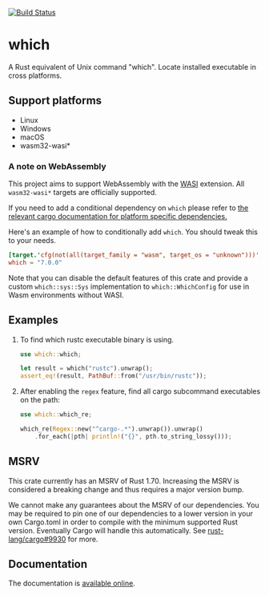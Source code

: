 [![Build Status](https://github.com/harryfei/which-rs/actions/workflows/rust.yml/badge.svg)](https://github.com/harryfei/which-rs/actions/workflows/rust.yml)

# which

A Rust equivalent of Unix command "which". Locate installed executable in cross platforms.

## Support platforms

* Linux
* Windows
* macOS
* wasm32-wasi*

### A note on WebAssembly

This project aims to support WebAssembly with the [WASI](https://wasi.dev/) extension. All `wasm32-wasi*` targets are officially supported.

If you need to add a conditional dependency on `which` please refer to [the relevant cargo documentation for platform specific dependencies.](https://doc.rust-lang.org/cargo/reference/specifying-dependencies.html#platform-specific-dependencies)

Here's an example of how to conditionally add `which`. You should tweak this to your needs.

```toml
[target.'cfg(not(all(target_family = "wasm", target_os = "unknown")))'.dependencies]
which = "7.0.0"
```

Note that you can disable the default features of this crate and provide a custom `which::sys::Sys` implementation to `which::WhichConfig` for use in Wasm environments without WASI.

## Examples

1) To find which rustc executable binary is using.

    ``` rust
    use which::which;

    let result = which("rustc").unwrap();
    assert_eq!(result, PathBuf::from("/usr/bin/rustc"));
    ```

2. After enabling the `regex` feature, find all cargo subcommand executables on the path:

    ``` rust
    use which::which_re;

    which_re(Regex::new("^cargo-.*").unwrap()).unwrap()
        .for_each(|pth| println!("{}", pth.to_string_lossy()));
    ```

## MSRV

This crate currently has an MSRV of Rust 1.70. Increasing the MSRV is considered a breaking change and thus requires a major version bump.

We cannot make any guarantees about the MSRV of our dependencies. You may be required to pin one of our dependencies to a lower version in your own Cargo.toml in order to compile
with the minimum supported Rust version. Eventually Cargo will handle this automatically. See [rust-lang/cargo#9930](https://github.com/rust-lang/cargo/issues/9930) for more.

## Documentation

The documentation is [available online](https://docs.rs/which/).
